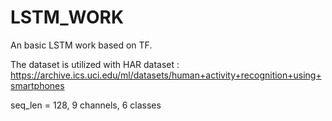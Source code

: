 # LSTM_WORK
An basic LSTM work based on TF.

The dataset is utilized with HAR dataset : https://archive.ics.uci.edu/ml/datasets/human+activity+recognition+using+smartphones

seq_len = 128, 9 channels, 6 classes
